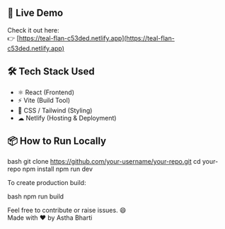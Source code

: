 ## 🔗 Live Demo

Check it out here:  
👉 [https://teal-flan-c53ded.netlify.app](https://teal-flan-c53ded.netlify.app)

## 🛠 Tech Stack Used

- ⚛ React (Frontend)
- ⚡ Vite (Build Tool)
- 🎨 CSS / Tailwind (Styling)
- ☁ Netlify (Hosting & Deployment)

## 📦 How to Run Locally

bash
git clone https://github.com/your-username/your-repo.git
cd your-repo
npm install
npm run dev


To create production build:

bash
npm run build

Feel free to contribute or raise issues. 😄  
Made with ❤ by Astha Bharti
